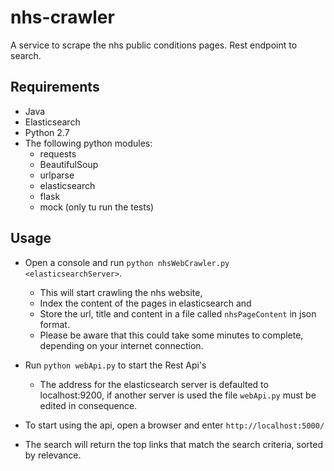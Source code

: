 # nhs-crawler
A service to scrape the nhs public conditions pages. Rest endpoint to search.

## Requirements
- Java
- Elasticsearch
- Python 2.7
- The following python modules:
  - requests
  - BeautifulSoup
  - urlparse
  - elasticsearch
  - flask
  - mock (only tu run the tests)

## Usage
- Open a console and run `python nhsWebCrawler.py <elasticsearchServer>`.
  - This will start crawling the nhs website,
  - Index the content of the pages in elasticsearch and
  - Store the url, title and content in a file called `nhsPageContent` in json format.
  - Please be aware that this could take some minutes to complete, depending on your internet connection.

- Run `python webApi.py` to start the Rest Api's
  - The address for the elasticsearch server is defaulted to localhost:9200, if another server is used the file `webApi.py` must be edited in consequence.
 
- To start using the api, open a browser and enter `http://localhost:5000/`
- The search will return the top links that match the search criteria, sorted by relevance. 
